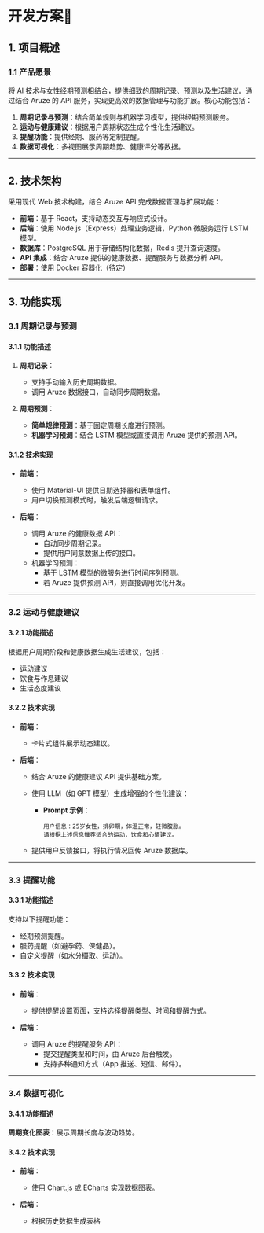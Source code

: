 # **开发方案🎀**

## **1. 项目概述**

### **1.1 产品愿景**

将 AI 技术与女性经期预测相结合，提供细致的周期记录、预测以及生活建议。通过结合 Aruze 的 API 服务，实现更高效的数据管理与功能扩展。核心功能包括：

1. **周期记录与预测**：结合简单规则与机器学习模型，提供经期预测服务。
2. **运动与健康建议**：根据用户周期状态生成个性化生活建议。
3. **提醒功能**：提供经期、服药等定制提醒。
4. **数据可视化**：多视图展示周期趋势、健康评分等数据。

---

## **2. 技术架构**

采用现代 Web 技术构建，结合 Aruze API 完成数据管理与扩展功能：

- **前端**：基于 React，支持动态交互与响应式设计。
- **后端**：使用 Node.js（Express）处理业务逻辑，Python 微服务运行 LSTM 模型。
- **数据库**：PostgreSQL 用于存储结构化数据，Redis 提升查询速度。
- **API 集成**：结合 Aruze 提供的健康数据、提醒服务与数据分析 API。
- **部署**：使用 Docker 容器化（待定）

---

## **3. 功能实现**

### **3.1 周期记录与预测**

#### **3.1.1 功能描述**

1. **周期记录**：
   
   - 支持手动输入历史周期数据。
   - 调用 Aruze 数据接口，自动同步周期数据。

2. **周期预测**：
   
   - **简单规律预测**：基于固定周期长度进行预测。
   - **机器学习预测**：结合 LSTM 模型或直接调用 Aruze 提供的预测 API。

#### **3.1.2 技术实现**

- **前端**：
  
  - 使用 Material-UI 提供日期选择器和表单组件。
  - 用户切换预测模式时，触发后端逻辑请求。

- **后端**：
  
  - 调用 Aruze 的健康数据 API：
    - 自动同步周期记录。
    - 提供用户同意数据上传的接口。
  - 机器学习预测：
    - 基于 LSTM 模型的微服务进行时间序列预测。
    - 若 Aruze 提供预测 API，则直接调用优化开发。

---

### **3.2 运动与健康建议**

#### **3.2.1 功能描述**

根据用户周期阶段和健康数据生成生活建议，包括：

- 运动建议
- 饮食与作息建议
- 生活态度建议

#### **3.2.2 技术实现**

- **前端**：
  
  - 卡片式组件展示动态建议。

- **后端**：
  
  - 结合 Aruze 的健康建议 API 提供基础方案。
  
  - 使用 LLM（如 GPT 模型）生成增强的个性化建议：
    
    - **Prompt 示例**：
      
      ```plaintext
      用户信息：25岁女性，排卵期，体温正常，轻微腹胀。
      请根据上述信息推荐适合的运动，饮食和心情建议。
      ```
  
  - 提供用户反馈接口，将执行情况回传 Aruze 数据库。

---

### **3.3 提醒功能**

#### **3.3.1 功能描述**

支持以下提醒功能：

- 经期预测提醒。
- 服药提醒（如避孕药、保健品）。
- 自定义提醒（如水分摄取、运动）。

#### **3.3.2 技术实现**

- **前端**：
  
  - 提供提醒设置页面，支持选择提醒类型、时间和提醒方式。

- **后端**：
  
  - 调用 Aruze 的提醒服务 API：
    - 提交提醒类型和时间，由 Aruze 后台触发。
    - 支持多种通知方式（App 推送、短信、邮件）。

---

### **3.4 数据可视化**

#### **3.4.1 功能描述**

**周期变化图表**：展示周期长度与波动趋势。

#### **3.4.2 技术实现**

- **前端**：
  
  - 使用 Chart.js 或 ECharts 实现数据图表。

- **后端**：
  
  - 根据历史数据生成表格
